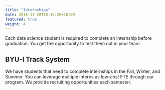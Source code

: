 ```yaml
---
title: "Internships"
date: 2018-11-28T15:15:26+10:00
featured: true
weight: 4
---
```


Each data science student is required to complete an internship before graduation. You get the opportunity to test them out in your team.

## BYU-I Track System

We have students that need to complete internships in the Fall, Winter, and Summer. You can leverage multiple interns as low-cost FTE through our program. We provide recruiting opportunities each semester.